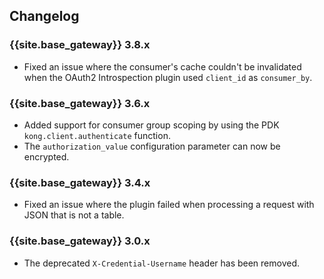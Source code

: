 ## Changelog

### {{site.base_gateway}} 3.8.x
* Fixed an issue where the consumer's cache couldn't be invalidated when the OAuth2 Introspection plugin used `client_id` as `consumer_by`.

### {{site.base_gateway}} 3.6.x
* Added support for consumer group scoping by using the PDK `kong.client.authenticate` function.
* The `authorization_value` configuration parameter can now be encrypted.

### {{site.base_gateway}} 3.4.x
* Fixed an issue where the plugin failed when processing a request with JSON that is not a table.

### {{site.base_gateway}} 3.0.x
* The deprecated `X-Credential-Username` header has been removed.
